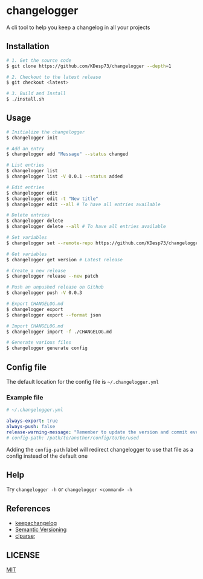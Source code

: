 # changelogger

A cli tool to help you keep a changelog in all your projects

## Installation

```bash
# 1. Get the source code
$ git clone https://github.com/KDesp73/changelogger --depth=1

# 2. Checkout to the latest release
$ git checkout <latest>

# 3. Build and Install
$ ./install.sh
```

## Usage

```bash
# Initialize the changelogger
$ changelogger init

# Add an entry
$ changelogger add "Message" --status changed

# List entries
$ changelogger list
$ changelogger list -V 0.0.1 --status added

# Edit entries
$ changelogger edit
$ changelogger edit -t "New title"
$ changelogger edit --all # To have all entries available

# Delete entries
$ changelogger delete
$ changelogger delete --all # To have all entries available

# Set variables
$ changelogger set --remote-repo https://github.com/KDesp73/changelogger

# Get variables
$ changelogger get version # Latest release

# Create a new release
$ changelogger release --new patch

# Push an unpushed release on Github
$ changelogger push -V 0.0.3

# Export CHANGELOG.md
$ changelogger export
$ changelogger export --format json

# Import CHANGELOG.md
$ changelogger import -f ./CHANGELOG.md

# Generate various files
$ changelogger generate config
```

## Config file

The default location for the config file is `~/.changelogger.yml`

### Example file

```yml
# ~/.changelogger.yml

always-export: true
always-push: false
release-warning-message: "Remember to update the version and commit everything important!"
# config-path: /path/to/another/config/to/be/used
```

Adding the `config-path` label will redirect changelogger to use that file as a config instead of the default one

## Help

Try `changelogger -h` or `changelogger <command> -h` 

## References

- [keepachangelog](https://keepachangelog.com/en/1.1.0/)
- [Semantic Versioning](https://semver.org/spec/v2.0.0.html)
- [clparse](https://github.com/marcaddeo/clparse);

## LICENSE

[MIT](./LICENSE)

